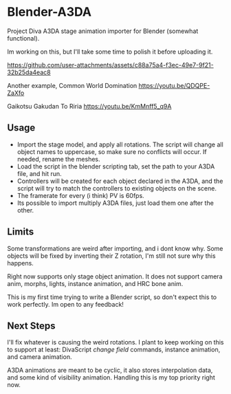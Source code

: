 # Blender-A3DA
Project Diva A3DA stage animation importer for Blender (somewhat functional).

Im working on this, but I'll take some time to polish it before uploading it. 



https://github.com/user-attachments/assets/c88a75a4-f3ec-49e7-9f21-32b25da4eac8

Another example, Common World Domination
https://youtu.be/QDQPE-ZaXfo

Gaikotsu Gakudan To Riria https://youtu.be/KmMnff5_q9A

## Usage
- Import the stage model, and apply all rotations. The script will change all object names to uppercase, so make sure no conflicts will occur. If needed, rename the meshes.
- Load the script in the blender scripting tab, set the path to your A3DA file, and hit run.
- Controllers will be created for each object declared in the A3DA, and the script will try to match the controllers to existing objects on the scene.
- The framerate for every (i think) PV is 60fps.
- Its possible to import multiply A3DA files, just load them one after the other.

## Limits
Some transformations are weird after importing, and i dont know why. Some objects will be fixed by inverting their Z rotation, I'm still not sure why this happens.

Right now supports only stage object animation.
It does not support camera anim, morphs, lights, instance animation, and HRC bone anim.

This is my first time trying to write a Blender script, so don't expect this to work perfectly.
Im open to any feedback!

## Next Steps
I'll fix whatever is causing the weird rotations. 
I plant to keep working on this to support at least: 
DivaScript _change field_ commands, instance animation, and camera animation. 

A3DA animations are meant to be cyclic, it also stores interpolation data, and some kind of visibility animation. Handling this is my top priority right now. 

